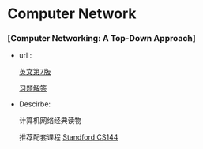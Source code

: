 # Computer Network

### [Computer Networking: A Top-Down Approach]

- url : 

  [英文第7版](https://drive.google.com/file/d/1dY8yr9waTU3qYAsLKflJf4_51iHXMESL/view?usp=sharing)

  [习题解答](https://drive.google.com/file/d/1CxVKB9Ezey8ol2gRW44EKFncvhVmiwdK/view?usp=sharing)

- Descirbe:

  计算机网络经典读物

  推荐配套课程 [Standford  CS144](https://cs144.github.io/)

  

